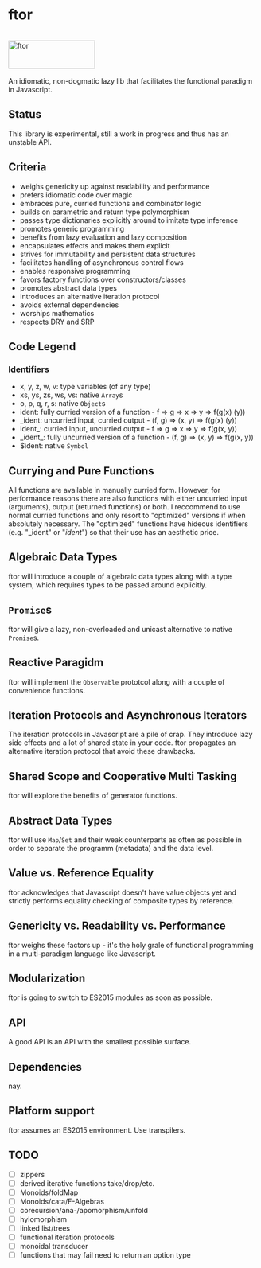 ftor
====

<img src="http://kongware.net/i/ftor.png" width="174" height="57" vspace="16" alt="ftor"><br>
An idiomatic, non-dogmatic lazy lib that facilitates the functional paradigm in Javascript.

## Status

This library is experimental, still a work in progress and thus has an unstable API.

## Criteria

* weighs genericity up against readability and performance
* prefers idiomatic code over magic
* embraces pure, curried functions and combinator logic
* builds on parametric and return type polymorphism
* passes type dictionaries explicitly around to imitate type inference
* promotes generic programming
* benefits from lazy evaluation and lazy composition
* encapsulates effects and makes them explicit
* strives for immutability and persistent data structures
* facilitates handling of asynchronous control flows
* enables responsive programming
* favors factory functions over constructors/classes
* promotes abstract data types
* introduces an alternative iteration protocol
* avoids external dependencies
* worships mathematics
* respects DRY and SRP

## Code Legend

### Identifiers

* x, y, z, w, v: type variables (of any type)
* xs, ys, zs, ws, vs: native `Array`s
* o, p, q, r, s: native `Object`s
* ident: fully curried version of a function - f => g => x => y => f(g(x) (y))
* _ident: uncurried input, curried output - (f, g) => (x, y) => f(g(x) (y))
* ident_: curried input, uncurried output - f => g => x => y => f(g(x, y))
* &lowbar;ident&lowbar;: fully uncurried version of a function - (f, g) => (x, y) => f(g(x, y))
* $ident: native `Symbol`

## Currying and Pure Functions

All functions are available in manually curried form. However, for performance reasons there are also functions with either uncurried input (arguments), output (returned functions) or both. I reccommend to use normal curried functions and only resort to "optimized" versions if when absolutely necessary. The "optimized" functions have hideous identifiers (e.g. "_ident" or "_ident_") so that their use has an aesthetic price.

## Algebraic Data Types

ftor will introduce a couple of algebraic data types along with a type system, which requires types to be passed around explicitly.

## `Promise`s

ftor will give a lazy, non-overloaded and unicast alternative to native `Promise`s.

## Reactive Paragidm

ftor will implement the `Observable` prototcol along with a couple of convenience functions.

## Iteration Protocols and Asynchronous Iterators

The iteration protocols in Javascript are a pile of crap. They introduce lazy side effects and a lot of shared state in your code. ftor propagates an alternative iteration protocol that avoid these drawbacks.

## Shared Scope and Cooperative Multi Tasking

ftor will explore the benefits of generator functions.

## Abstract Data Types

ftor will use `Map`/`Set` and their weak counterparts as often as possible in order to separate the programm (metadata) and the data level.

## Value vs. Reference Equality

ftor acknowledges that Javascript doesn't have value objects yet and strictly performs equality checking of composite types by reference.

## Genericity vs. Readability vs. Performance

ftor weighs these factors up - it's the holy grale of functional programming in a multi-paradigm language like Javascript.

## Modularization

ftor is going to switch to ES2015 modules as soon as possible.

## API

A good API is an API with the smallest possible surface.

## Dependencies

nay.

## Platform support

ftor assumes an ES2015 environment. Use transpilers.

## TODO

 - [ ] zippers
 - [ ] derived iterative functions take/drop/etc.
 - [ ] Monoids/foldMap
 - [ ] Monoids/cata/F-Algebras
 - [ ] corecursion/ana-/apomorphism/unfold
 - [ ] hylomorphism
 - [ ] linked list/trees
 - [ ] functional iteration protocols
 - [ ] monoidal transducer
 - [ ] functions that may fail need to return an option type